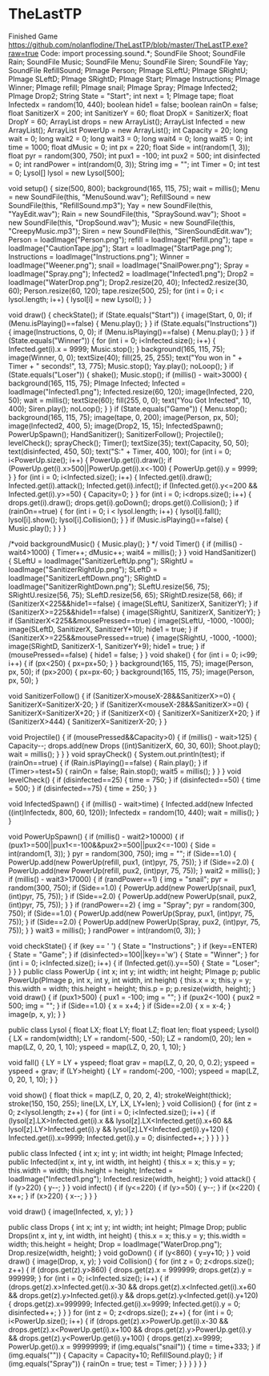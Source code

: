 # TheLastTP
Finished Game
https://github.com/nolanflodine/TheLastTP/blob/master/TheLastTP.exe?raw=true
Code:
import processing.sound.*;
SoundFile Shoot;
SoundFile Rain;
SoundFile Music;
SoundFile Menu;
SoundFile Siren;
SoundFile Yay;
SoundFile RefillSound;
PImage Person;
PImage SLeftU;
PImage SRightU;
PImage SLeftD;
PImage SRightD;
PImage Start;
PImage Instructions;
PImage Winner;
PImage refill;
PImage snail;
PImage Spray;
PImage Infected2;
PImage Drop2;
String State = "Start";
int next = 1;
PImage tape;
float Infectedx = random(10, 440);
boolean hide1 = false;
boolean rainOn = false;
float SanitizerX = 200;
int SanitizerY = 60;
float DropX = SanitizerX;
float DropY = 60;
ArrayList<Drops> drops = new ArrayList<Drops>();
ArrayList<Infected> Infected = new ArrayList<Infected>();
ArrayList<PowerUp> PowerUp = new ArrayList<PowerUp>();
int Capacity = 20;
long wait = 0;
long wait2 = 0;
long wait3 = 0;
long wait4 = 0;
long wait5 = 0;
int time = 1000;
float dMusic = 0;
int px = 220;
float Side = int(random(1, 3));
float pyr = random(300, 750);
int pux1 = -100;
int pux2 = 500;
int disinfected = 0;
int randPower = int(random(0, 3));
String img = "";
int Timer = 0;
int test = 0;
Lysol[] lysol = new Lysol[500];

void setup() {
  size(500, 800);
  background(165, 115, 75);
  wait = millis();
  Menu = new SoundFile(this, "MenuSound.wav");
  RefillSound = new SoundFile(this, "RefillSound.mp3");
  Yay = new SoundFile(this, "YayEdit.wav");
  Rain = new SoundFile(this, "SpraySound.wav");
  Shoot = new SoundFile(this, "DropSound.wav");
  Music = new SoundFile(this, "CreepyMusic.mp3");
  Siren = new SoundFile(this, "SirenSoundEdit.wav");
  Person = loadImage("Person.png");
  refill = loadImage("Refill.png");
  tape = loadImage("CautionTape.jpg");
  Start = loadImage("StartPage.png");
  Instructions = loadImage("Instructions.png");
  Winner = loadImage("Weener.png");
  snail = loadImage("SnailPower.png");
  Spray = loadImage("Spray.png");
  Infected2 = loadImage("Infected1.png");
  Drop2 = loadImage("WaterDrop.png");
  Drop2.resize(20, 40);
  Infected2.resize(30, 60);
  Person.resize(60, 120);
  tape.resize(500, 25);
  for (int i = 0; i < lysol.length; i++) { 
    lysol[i] = new Lysol();
  }
}


void draw() {
  checkState();
  if (State.equals("Start")) {
    image(Start, 0, 0);
    if (Menu.isPlaying()==false) {
      Menu.play();
    }
  }
  if (State.equals("Instructions")) {
    image(Instructions, 0, 0);
    if (Menu.isPlaying()==false) {
      Menu.play();
    }
  }
  if (State.equals("Winner")) {
    for (int i = 0; i<Infected.size(); i++) {
      Infected.get(i).x = 9999;
      Music.stop();
    }
    background(165, 115, 75);
    image(Winner, 0, 0);
    textSize(40);
    fill(25, 25, 255);
    text("You won in " + Timer + " seconds!", 13, 775);
    Music.stop();
    Yay.play();
    noLoop();
  }
  if (State.equals("Loser")) {
    shake();
    Music.stop();
    if (millis() - wait>3000) { 
      background(165, 115, 75);
      PImage Infected;
      Infected = loadImage("Infected1.png");
      Infected.resize(60, 120);
      image(Infected, 220, 50);
      wait = millis();
      textSize(60);
      fill(255, 0, 0);
      text("You Got Infected", 10, 400);
      Siren.play();
      noLoop();
    }
  }
  if (State.equals("Game")) {
    Menu.stop();
    background(165, 115, 75);
    image(tape, 0, 200);
    image(Person, px, 50);
    image(Infected2, 400, 5);
    image(Drop2, 15, 15);
    InfectedSpawn();
    PowerUpSpawn();
    HandSanitizer();
    SanitizerFollow();
    Projectile();
    levelCheck();
    sprayCheck();
    Timer();
    textSize(35);
    text(Capacity, 50, 50);
    text(disinfected, 450, 50);
    text("S:" + Timer, 400, 100);
    for (int i = 0; i<PowerUp.size(); i++) {
      PowerUp.get(i).draw();
      if (PowerUp.get(i).x>500||PowerUp.get(i).x<-100) {
        PowerUp.get(i).y = 9999;
      }
    }
    for (int i = 0; i<Infected.size(); i++) {
      Infected.get(i).draw();
      Infected.get(i).attack();
      Infected.get(i).infect();
      if (Infected.get(i).y<=200 && Infected.get(i).y>=50) {
        Capacity=0;
      }
    }
    for (int i = 0; i<drops.size(); i++) {
      drops.get(i).draw();
      drops.get(i).goDown();
      drops.get(i).Collision();
    }
    if (rainOn==true) {
      for (int i = 0; i < lysol.length; i++) {
        lysol[i].fall(); 
        lysol[i].show();
        lysol[i].Collision();
      }
    }
    if (Music.isPlaying()==false) {
      Music.play();
    }
  }
}

/*void backgroundMusic() {
 Music.play();
 }
 */
void Timer() {
  if (millis() -wait4>1000) {
    Timer++;
    dMusic++;
    wait4 = millis();
  }
}
void HandSanitizer() {
  SLeftU = loadImage("SanitizerLeftUp.png");
  SRightU = loadImage("SanitizerRightUp.png");
  SLeftD = loadImage("SanitizerLeftDown.png");
  SRightD = loadImage("SanitizerRightDown.png");
  SLeftU.resize(56, 75);
  SRightU.resize(56, 75);
  SLeftD.resize(56, 65);
  SRightD.resize(58, 66);
  if (SanitizerX<225&&hide1==false) {
    image(SLeftU, SanitizerX, SanitizerY);
  }
  if (SanitizerX>=225&&hide1==false) {
    image(SRightU, SanitizerX, SanitizerY);
  }
  if (SanitizerX<225&&mousePressed==true) {
    image(SLeftU, -1000, -1000);
    image(SLeftD, SanitizerX, SanitizerY+10);
    hide1 = true;
  }
  if (SanitizerX>=225&&mousePressed==true) {
    image(SRightU, -1000, -1000);
    image(SRightD, SanitizerX-1, SanitizerY+9);
    hide1 = true;
  }
  if (mousePressed==false) {
    hide1 = false;
  }
}
void shake() {
  for (int i = 0; i<99; i++) {
    if (px<250) {
      px=px+50;
    }
  }
  background(165, 115, 75);
  image(Person, px, 50);
  if (px>200) {
    px=px-60;
  }
  background(165, 115, 75);
  image(Person, px, 50);
}

void SanitizerFollow() {
  if (SanitizerX>mouseX-28&&SanitizerX>=0) {
    SanitizerX=SanitizerX-20;
  }
  if (SanitizerX<mouseX-28&&SanitizerX>=0) {
    SanitizerX=SanitizerX+20;
  }
  if (SanitizerX<0) {
    SanitizerX=SanitizerX+20;
  }
  if (SanitizerX>444) {
    SanitizerX=SanitizerX-20;
  }
}

void Projectile() {
  if (mousePressed&&Capacity>0) {
    if (millis() - wait>125) {
      Capacity--;
      drops.add(new Drops ((int)SanitizerX, 60, 30, 60));
      Shoot.play();
      wait = millis();
    }
  }
}
void sprayCheck() {
  System.out.println(test);
  if (rainOn==true) {
    if (Rain.isPlaying()==false) {
      Rain.play();
    }
    if (Timer>=test+5) {
      rainOn = false;
      Rain.stop();
      wait5 = millis();
    }
  }
}
void levelCheck() {
  if (disinfected==25) {
    time = 750;
  }
  if (disinfected==50) {
    time = 500;
  }
  if (disinfected==75) {
    time = 250;
  }
}

void InfectedSpawn() {
  if (millis() - wait>time) {
    Infected.add(new Infected ((int)Infectedx, 800, 60, 120));
    Infectedx = random(10, 440);
    wait = millis();
  }
}

void PowerUpSpawn() {
  if (millis() - wait2>10000) {
    if (pux1>=500||pux1<=-100&&pux2>=500||pux2<=-100) {
      Side = int(random(1, 3));
    }
    pyr = random(300, 750);
    img = "";
    if (Side==1.0) {
      PowerUp.add(new PowerUp(refill, pux1, (int)pyr, 75, 75));
    }
    if (Side==2.0) {
      PowerUp.add(new PowerUp(refill, pux2, (int)pyr, 75, 75));
    }
    wait2 = millis();
  }
  if (millis() - wait3>17000) {
    if (randPower==1) {
      img = "snail";
      pyr = random(300, 750);
      if (Side==1.0) {
        PowerUp.add(new PowerUp(snail, pux1, (int)pyr, 75, 75));
      }
      if (Side==2.0) {
        PowerUp.add(new PowerUp(snail, pux2, (int)pyr, 75, 75));
      }
    }
    if (randPower==2) {
      img = "Spray";
      pyr = random(300, 750);
      if (Side==1.0) {
        PowerUp.add(new PowerUp(Spray, pux1, (int)pyr, 75, 75));
      }
      if (Side==2.0) {
        PowerUp.add(new PowerUp(Spray, pux2, (int)pyr, 75, 75));
      }
    }
    wait3 = millis();
  }
  randPower = int(random(0, 3));
}

void checkState() {
  if (key == ' ') {
    State = "Instructions";
  }
  if (key==ENTER) {
    State = "Game";
  }
  if (disinfected>=100||key=='w') {
    State = "Winner";
  }
  for (int i = 0; i<Infected.size(); i++) {
    if (Infected.get(i).y==50) {
      State = "Loser";
    }
  }
}
public class PowerUp {
  int x;
  int y;
  int width;
  int height;
  PImage p;
  public PowerUp(PImage p, int x, int y, int width, int height) {
    this.x = x;
    this.y = y;
    this.width = width;
    this.height = height;
    this.p = p;
    p.resize(width, height);
  }
  void draw() {
    if (pux1>500) {
      pux1 = -100;
      img = "";
    }
    if (pux2<-100) {
      pux2 = 500;
      img = "";
    }
    if (Side==1.0) {
      x = x+4;
    }
    if (Side==2.0) {
      x = x-4;
    }
    image(p, x, y);
  }
}

public class Lysol {
  float LX;
  float LY;
  float LZ;
  float len;
  float yspeed;
  Lysol() {
    LX = random(width);
    LY = random(-500, -50);
    LZ = random(0, 20);
    len = map(LZ, 0, 20, 1, 10);
    yspeed = map(LZ, 0, 20, 1, 10);
  }

  void fall() {
    LY = LY + yspeed;
    float grav = map(LZ, 0, 20, 0, 0.2);
    yspeed = yspeed + grav;
    if (LY>height) {
      LY = random(-200, -100);
      yspeed = map(LZ, 0, 20, 1, 10);
    }
  }

  void show() {
    float thick = map(LZ, 0, 20, 2, 4);
    strokeWeight(thick);
    stroke(150, 150, 255);
    line(LX, LY, LX, LY+len);
  }
  void Collision() {
    for (int z = 0; z<lysol.length; z++) {
      for (int i = 0; i<Infected.size(); i++) {
        if (lysol[z].LX>Infected.get(i).x && lysol[z].LX<Infected.get(i).x+60 && lysol[z].LY>Infected.get(i).y && lysol[z].LY<Infected.get(i).y+120) {
          Infected.get(i).x=9999;
          Infected.get(i).y = 0; 
          disinfected++;
        }
      }
    }
  }
}

public class Infected {
  int x;
  int y;
  int width;
  int height;
  PImage Infected;
  public Infected(int x, int y, int width, int height) {
    this.x = x;
    this.y = y;
    this.width = width;
    this.height = height;
    Infected = loadImage("Infected1.png");
    Infected.resize(width, height);
  }
  void attack() {
    if (y>220) {
      y--;
    }
  }
  void infect() {
    if (y<=220) {
      if (y>=50) {
        y--;
      }
      if (x<220) {
        x++;
      }
      if (x>220) {
        x--;
      }
    }
  }

  void draw() {
    image(Infected, x, y);
  }
}

public class Drops {
  int x;
  int y;
  int width;
  int height;
  PImage Drop;
  public Drops(int x, int y, int width, int height) {
    this.x = x;
    this.y = y;
    this.width = width;
    this.height = height;
    Drop = loadImage("WaterDrop.png");
    Drop.resize(width, height);
  }
  void goDown() {
    if (y<860) {
      y=y+10;
    }
  }
  void draw() {
    image(Drop, x, y);
  }
  void Collision() {
    for (int z = 0; z<drops.size(); z++) {
      if (drops.get(z).y>860) {
        drops.get(z).x = 999999;
        drops.get(z).y = 999999;
      }
      for (int i = 0; i<Infected.size(); i++) {
        if (drops.get(z).x>Infected.get(i).x-30 && drops.get(z).x<Infected.get(i).x+60 && drops.get(z).y>Infected.get(i).y && drops.get(z).y<Infected.get(i).y+120) {
          drops.get(z).x=999999;
          Infected.get(i).x=9999;
          Infected.get(i).y = 0;
          disinfected++;
        }
      }
    } 
    for (int z = 0; z<drops.size(); z++) {
      for (int i = 0; i<PowerUp.size(); i++) {
        if (drops.get(z).x>PowerUp.get(i).x-30 && drops.get(z).x<PowerUp.get(i).x+100 && drops.get(z).y>PowerUp.get(i).y && drops.get(z).y<PowerUp.get(i).y+100) {
          drops.get(z).x=9999;
          PowerUp.get(i).x = 99999999;
          if (img.equals("snail")) {
            time = time+333;
          }
          if (img.equals("")) {
            Capacity = Capacity+10;
            RefillSound.play();
          }
          if (img.equals("Spray")) {
            rainOn = true;
            test = Timer;
          }
        }
      }
    }
  }
}

